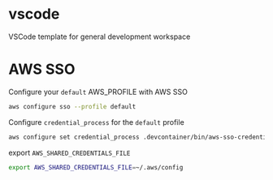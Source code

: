 # vscode
VSCode template for general development workspace

# AWS SSO

Configure your `default` AWS_PROFILE with AWS SSO
```sh
aws configure sso --profile default 
```

Configure `credential_process` for the `default` profile

```sh
aws configure set credential_process .devcontainer/bin/aws-sso-credential-process
```

export `AWS_SHARED_CREDENTIALS_FILE` 

```sh
export AWS_SHARED_CREDENTIALS_FILE=~/.aws/config
```